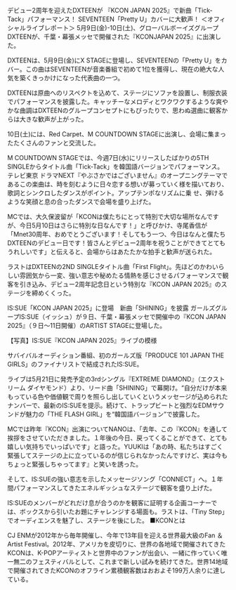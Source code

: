 デビュー2周年を迎えたDXTEENが 『KCON JAPAN 2025』で新曲「Tick-Tack」パフォーマンス！ SEVENTEEN「Pretty U」カバーに大歓声！ ＜オフィシャルライブレポート＞
5月9日(金)-10日(土)、グローバルボーイズグループDXTEENが、千葉・幕張メッセで開催された『KCONJAPAN 2025』に出演した。

DXTEENは、5月9日(金)にX STAGEに登場し、SEVENTEENの「Pretty U」をカバー。この曲はSEVENTEENが音楽番組で初めて1位を獲得し、現在の絶大な人気を築くきっかけになった代表曲の一つ。

DXTEENは原曲へのリスペクトを込めて、ステージにソファを設置し、制服衣装でパフォーマンスを披露した。キャッチーなメロディとワクワクするような爽やかな曲調はDXTEENのグループコンセプトにもぴったりで、思わぬ選曲に観客からは大きな歓声が上がった。

10日(土)には、Red Carpet、M COUNTDOWN STAGEに出演し、会場に集まったたくさんのファンと交流した。

M COUNTDOWN STAGEでは、今週7日(水)にリリースしたばかりの5TH SINGLEからタイトル曲「Tick-Tack」を韓国語バージョンでパフォーマンス。テレビ東京 ドラマNEXT『やぶさかではございません』のオープニングテーマであるこの楽曲は、時を刻むように日々恋する想いが募っていく様を描いており、歌詞とシンクロしたダンスがポイント。アップテンポなリズムに乗
せ、弾けるような笑顔と息の合ったダンスで会場を盛り上げた。

MCでは、大久保波留が「KCONは僕たちにとって特別で大切な場所なんですが、今日5月10日はさらに特別な日なんです！」と呼びかけ、寺尾香信が「Mnet30周年、おめでとうございます！そしてもう一つ、今日はなんと僕たちDXTEENのデビュー日です！皆さんとデビュー2周年を祝うことができてとてもうれしいです」と伝えると、会場からはあたたかな拍手と歓声が送られた。

ラストはDXTEENの2ND SINGLEタイトル曲「First Flight」。先ほどのかわいらしい雰囲気から一変、強い意志や秘めたる情熱を感じさせるパフォーマンスで観客を引き込み、デビュー2周年記念日という特別な『KCON JAPAN 2025』のステージを締めくくった。


IS:SUE「KCON JAPAN 2025」に登場　新曲「SHINING」を披露
ガールズグループIS:SUE（イッシュ）が９日、千葉・幕張メッセで開催中の『KCON JAPAN 2025』（９日〜11日開催）のARTIST STAGEに登場した。

【写真】IS:SUE『KCON JAPAN 2025』ライブの模様

サバイバルオーディション番組、初のガールズ版「PRODUCE 101 JAPAN THE GIRLS」のファイナリストで結成されたIS:SUE。

ライブは5月21日に発売予定の3rdシングル『EXTREME DIAMOND』（エクストリーム ダイヤモンド）より、リード曲「SHINING」で幕開け。“自分だけが本来もっている色や価値観で周りを照らし出していくというメッセージが込められたナンバーで、最新のIS:SUEを提示。続けて、トラップビートと強烈なEDMサウンドが魅力の「THE FLASH GIRL」を“韓国語バージョン”で披露した。

MCでは昨年『KCON』出演についてNANOは、「去年、この『KCON』を通して挨拶をさせていただきました。１年後の今日、戻ってくることができて、とても嬉しい気持ちでいっぱいです」と語った。YUUKIは「あの時、私たちはすごく緊張してステージの上に立っているのが信じられなかったんですけど、実は今もちょっと緊張しちゃってます』と笑いを誘った。

そして、IS:SUEの強い意志を示したメッセージソング「CONNECT」へ。１年間パフォーマンスしてきたエネルギッシュなステージで観客を盛り上げた。

IS:SUEのメンバーがどれだけ息が合うのかを観客に証明する企画コーナーでは、ボックスから引いたお題にチャレンジする場面も。ラストは、「Tiny Step」でオーディエンスを魅了し、ステージを後にした。 ■KCONとは

CJ ENMが2012年から毎年開催し、今年で13年目を迎える世界最大級のFan ＆ Artist Festival。2012年、アメリカを皮切りに、世界の各地域で開催されてきたKCONは、K-POPアーティストと世界中のファンが出会い、一緒に作っていく唯一無二のフェスティバルとして、これまで新しい試みを続けてきた。世界14地域で開催されてきたKCONのオフライン累積観客数はおおよそ199万人余りに達している。
